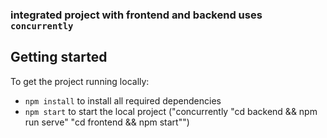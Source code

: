 ### integrated project with frontend and backend uses `concurrently`

## Getting started

To get the project running locally:

- `npm install` to install all required dependencies
- `npm start` to start the local project ("concurrently \"cd backend && npm run serve\" \"cd frontend && npm start\"")
